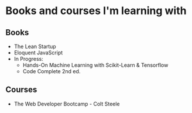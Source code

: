 # Books and courses I'm learning with

## Books
- The Lean Startup
- Eloquent JavaScript
- In Progress:
  - Hands-On Machine Learning with Scikit-Learn & Tensorflow
  - Code Complete 2nd ed.


## Courses
- The Web Developer Bootcamp - Colt Steele
